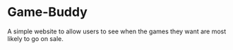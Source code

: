 # Game-Buddy
A simple website to allow users to see when the games they want are most likely to go on sale.
